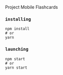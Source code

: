 Project Mobile Flashcards

### `installing`

```
npm install
# or
yarn
```


### `launching`

```
npm start
# or
yarn start
```
